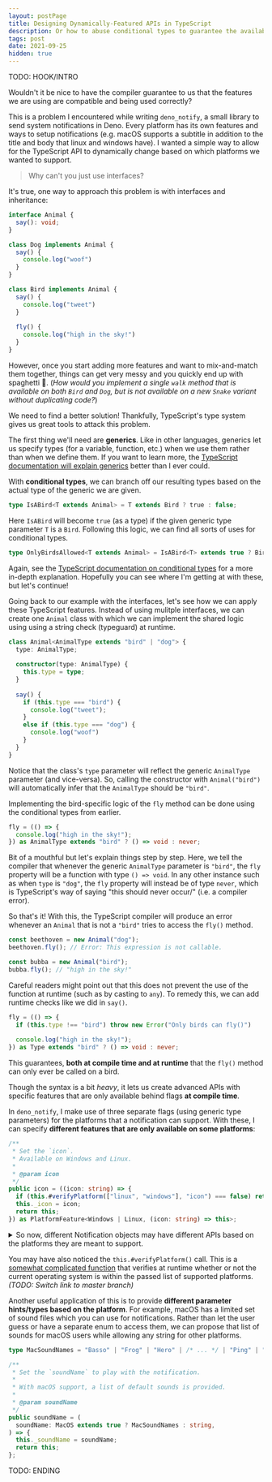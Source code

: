 ```yaml
---
layout: postPage
title: Designing Dynamically-Featured APIs in TypeScript
description: Or how to abuse conditional types to guarantee the availability of features at compile-time.
tags: post
date: 2021-09-25
hidden: true
---
```


TODO: HOOK/INTRO

Wouldn't it be nice to have the compiler guarantee to us that the features we are using are compatible and being used correctly?

This is a problem I encountered while writing `deno_notify`, a small library to send system notifications in Deno. Every platform has its own features and ways to setup notifications (e.g. macOS supports a subtitle in addition to the title and body that linux and windows have). I wanted a simple way to allow for the TypeScript API to dynamically change based on which platforms we wanted to support.

> Why can't you just use interfaces?

It's true, one way to approach this problem is with interfaces and inheritance:

```ts
interface Animal {
  say(): void;
}

class Dog implements Animal {
  say() {
    console.log("woof")
  }
}

class Bird implements Animal {
  say() {
    console.log("tweet")
  }
  
  fly() {
    console.log("high in the sky!")
  }
}
```

However, once you start adding more features and want to mix-and-match them together, things can get very messy and you quickly end up with spaghetti 🍝. (*How would you implement a single `walk` method that is available on both `Bird` and `Dog`, but is not available on a new `Snake` variant without duplicating code?*)

We need to find a better solution! Thankfully, TypeScript's type system gives us great tools to attack this problem.

The first thing we'll need are **generics**. Like in other languages, generics let us specify types (for a variable, function, etc.) when we use them rather than when we define them. If you want to learn more, the [TypeScript documentation will explain generics](https://www.typescriptlang.org/docs/handbook/2/generics.html) better than I ever could.

With **conditional types**, we can branch off our resulting types based on the actual type of the generic we are given.

```ts
type IsABird<T extends Animal> = T extends Bird ? true : false;
```

Here `IsABird` will become `true` (as a type) if the given generic type parameter `T` is a `Bird`. Following this logic, we can find all sorts of uses for conditional types.

```ts
type OnlyBirdsAllowed<T extends Animal> = IsABird<T> extends true ? Bird : Error;
```

Again, see the [TypeScript documentation on conditional types](https://www.typescriptlang.org/docs/handbook/2/conditional-types.html) for a more in-depth explanation. Hopefully you can see where I'm getting at with these, but let's continue!

Going back to our example with the interfaces, let's see how we can apply these TypeScript features. Instead of using mulitple interfaces, we can create one `Animal` class with which we can implement the shared logic using using a string check (typeguard) at runtime.

```ts
class Animal<AnimalType extends "bird" | "dog"> {
  type: AnimalType;
  
  constructor(type: AnimalType) {
    this.type = type;
  }
  
  say() {
    if (this.type === "bird") {
      console.log("tweet");
    }
    else if (this.type === "dog") {
      console.log("woof")
    }
  }
}
```

Notice that the class's `type` parameter will reflect the generic `AnimalType` parameter (and vice-versa). So, calling the constructor with `Animal("bird")` will automatically infer that the `AnimalType` should be `"bird"`.

Implementing the bird-specific logic of the `fly` method can be done using the conditional types from earlier. 

```ts
fly = (() => {
  console.log("high in the sky!");
}) as AnimalType extends "bird" ? () => void : never;
```

Bit of a mouthful but let's explain things step by step. Here, we tell the compiler that whenever the generic `AnimalType` parameter is `"bird"`, the `fly` property will be a function with type `() => void`. In any other instance such as when `type` is `"dog"`, the `fly` property will instead be of type `never`, which is TypeScript's way of saying "this should never occur/" (i.e. a compiler error).

So that's it! With this, the TypeScript compiler will produce an error whenever an `Animal` that is not a `"bird"` tries to access the `fly()` method.

```ts
const beethoven = new Animal("dog");
beethoven.fly(); // Error: This expression is not callable.

const bubba = new Animal("bird");
bubba.fly(); // "high in the sky!"
```

Careful readers might point out that this does not prevent the use of the function at runtime (such as by casting to `any`). To remedy this, we can add runtime checks like we did in `say()`.

```ts
fly = (() => {
  if (this.type !== "bird") throw new Error("Only birds can fly()")
  
  console.log("high in the sky!");
}) as Type extends "bird" ? () => void : never;
```

This guarantees, **both at compile time and at runtime** that the `fly()` method can only ever be called on a bird.

Though the syntax is a bit *heavy*, it lets us create advanced APIs with specific features that are only available behind flags **at compile time**.

In `deno_notify`, I make use of three separate flags (using generic type parameters) for the platforms that a notification can support. With these, I can specify **different features that are only available on some platforms**:

```ts
/**
 * Set the `icon`.
 * Available on Windows and Linux.
 * 
 * @param icon
 */
public icon = ((icon: string) => {
  if (this.#verifyPlatform(["linux", "windows"], "icon") === false) return;
  this._icon = icon;
  return this;
}) as PlatformFeature<Windows | Linux, (icon: string) => this>;
```

<details>
<summary>So now, different Notification objects may have different APIs based on the platforms they are meant to support.</summary>

For example, a multi-platform notification has no access to platform-specific features. Thus, the following will not compile.

```ts
const notif = new Notification();
// Notification.icon() is not cross-platform, this will error
linuxNotif.icon('/path/to/icon');
```

However, a notification that specifically targets linux or windows (or both) will compile and provide the "extended" API.

```ts
const linuxNotif = new Notification({ linux: true });
// Notification.icon() is now available
linuxNotif.icon('/path/to/icon');
```

And a notification that targets macos will not have access to that feature either, unless `strictSupport` is disabled.

```ts
// Second parameter is `strictSupport`
const linuxNotif = new Notification({ linux: true, macos: true }, false);
// Notification.icon() is silently ignored on macos, but works fine on linux.
linuxNotif.icon('/path/to/icon');
```

</details>

You may have also noticed the `this.#verifyPlatform()` call. This is a [somewhat complicated function](https://github.com/Pandawan/deno_notify/blob/platforms/ts/notification.ts#L208) that verifies at runtime whether or not the current operating system is within the passed list of supported platforms. *(TODO: Switch link to master branch)*

Another useful application of this is to provide **different parameter hints/types based on the platform**. For example, macOS has a limited set of sound files which you can use for notifications. Rather than let the user guess or have a separate enum to access them, we can propose that list of sounds for macOS users while allowing any string for other platforms.

```ts
type MacSoundNames = "Basso" | "Frog" | "Hero" | /* ... */ | "Ping" | "Sosumi";

/**
 * Set the `soundName` to play with the notification.
 *
 * With macOS support, a list of default sounds is provided.
 *
 * @param soundName
 */
public soundName = (
  soundName: MacOS extends true ? MacSoundNames : string,
) => {
  this._soundName = soundName;
  return this;
};
```

TODO: ENDING
